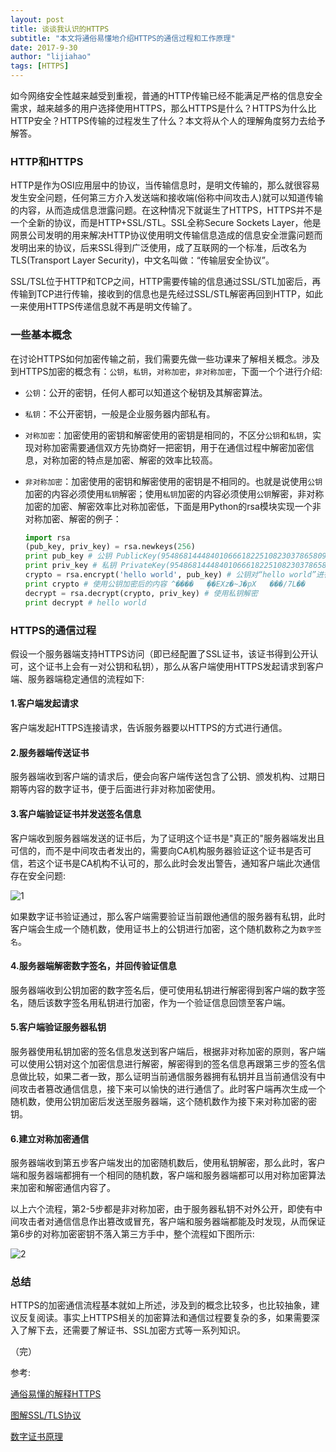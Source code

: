 ```yaml
---
layout: post
title: 谈谈我认识的HTTPS
subtitle: "本文将通俗易懂地介绍HTTPS的通信过程和工作原理"
date: 2017-9-30
author: "lijiahao"
tags: [HTTPS]
---
```


如今网络安全性越来越受到重视，普通的HTTP传输已经不能满足严格的信息安全需求，越来越多的用户选择使用HTTPS，那么HTTPS是什么？HTTPS为什么比HTTP安全？HTTPS传输的过程发生了什么？本文将从个人的理解角度努力去给予解答。

<h3>HTTP和HTTPS</h3>

HTTP是作为OSI应用层中的协议，当传输信息时，是明文传输的，那么就很容易发生安全问题，任何第三方介入发送端和接收端(俗称中间攻击人)就可以知道传输的内容，从而造成信息泄露问题。在这种情况下就诞生了HTTPS，HTTPS并不是一个全新的协议，而是HTTP+SSL/STL。SSL全称Secure Sockets Layer，他是网景公司发明的用来解决HTTP协议使用明文传输信息造成的信息安全泄露问题而发明出来的协议，后来SSL得到广泛使用，成了互联网的一个标准，后改名为TLS(Transport Layer Security)，中文名叫做：“传输层安全协议”。

SSL/TSL位于HTTP和TCP之间，HTTP需要传输的信息通过SSL/STL加密后，再传输到TCP进行传输，接收到的信息也是先经过SSL/STL解密再回到HTTP，如此一来使用HTTPS传递信息就不再是明文传输了。

<h3>一些基本概念</h3>

在讨论HTTPS如何加密传输之前，我们需要先做一些功课来了解相关概念。涉及到HTTPS加密的概念有：`公钥`，`私钥`，`对称加密`，`非对称加密`，下面一个个进行介绍:

- `公钥`：公开的密钥，任何人都可以知道这个秘钥及其解密算法。

- `私钥`：不公开密钥，一般是企业服务器内部私有。

- `对称加密`：加密使用的密钥和解密使用的密钥是相同的，不区分`公钥`和`私钥`，实现对称加密需要通信双方先协商好一把密钥，用于在通信过程中解密加密信息，对称加密的特点是加密、解密的效率比较高。

- `非对称加密`：加密使用的密钥和解密使用的密钥是不相同的。也就是说使用`公钥`加密的内容必须使用`私钥`解密；使用`私钥`加密的内容必须使用`公钥`解密，非对称加密的加密、解密效率比对称加密低，下面是用Python的rsa模块实现一个非对称加密、解密的例子：

  ```python
  import rsa
  (pub_key, priv_key) = rsa.newkeys(256)
  print pub_key # 公钥 PublicKey(95486814448401066618225108230378658095818087913775724964-908995323017037455049, 65537)
  print priv_key # 私钥 PrivateKey(95486814448401066618225108230378658095818087913775724964-908995323017037455049, 65537, 74777145397794954637032015955990110399713179956878421347933123063061797903213, 81554253653315495438198948774508679231171, 1170837941259476644908380749633106819)
  crypto = rsa.encrypt('hello world', pub_key) # 公钥对“hello world”进行加密
  print crypto # 使用公钥加密后的内容 ^���� 	ܹ��EXz�~J�pX   ���/7L��
  decrypt = rsa.decrypt(crypto, priv_key) # 使用私钥解密
  print decrypt # hello world
  ```

<h3>HTTPS的通信过程</h3>

假设一个服务器端支持HTTPS访问（即已经配置了SSL证书，该证书得到公开认可，这个证书上会有一对公钥和私钥），那么从客户端使用HTTPS发起请求到客户端、服务器端稳定通信的流程如下:

<h4>1.客户端发起请求</h4>

客户端发起HTTPS连接请求，告诉服务器要以HTTPS的方式进行通信。

<h4>2.服务器端传送证书</h4>

服务器端收到客户端的请求后，便会向客户端传送包含了公钥、颁发机构、过期日期等内容的数字证书，便于后面进行非对称加密使用。

<h4>3.客户端验证证书并发送签名信息</h4>

客户端收到服务器端发送的证书后，为了证明这个证书是"真正的"服务器端发出且可信的，而不是中间攻击者发出的，需要向CA机构服务器验证这个证书是否可信，若这个证书是CA机构不认可的，那么此时会发出警告，通知客户端此次通信存在安全问题:

![1](https://s1.ax2x.com/2017/09/30/9FsE6.jpg)

如果数字证书验证通过，那么客户端需要验证当前跟他通信的服务器有私钥，此时客户端会生成一个随机数，使用证书上的公钥进行加密，这个随机数称之为`数字签名`。

<h4>4.服务器端解密数字签名，并回传验证信息</h4>

服务器端收到公钥加密的数字签名后，便可使用私钥进行解密得到客户端的数字签名，随后该数字签名用私钥进行加密，作为一个验证信息回馈至客户端。

<h4>5.客户端验证服务器私钥</h4>

服务器使用私钥加密的签名信息发送到客户端后，根据非对称加密的原则，客户端可以使用公钥对这个加密信息进行解密，解密得到的签名信息再跟第三步的签名信息做比较，如果二者一致，那么证明当前通信服务器拥有私钥并且当前通信没有中间攻击者篡改通信信息，接下来可以愉快的进行通信了。此时客户端再次生成一个随机数，使用公钥加密后发送至服务器端，这个随机数作为接下来对称加密的密钥。

<h4>6.建立对称加密通信</h4>

服务器端收到第五步客户端发出的加密随机数后，使用私钥解密，那么此时，客户端和服务器端都拥有一个相同的随机数，客户端和服务器端都可以用对称加密算法来加密和解密通信内容了。

以上六个流程，第2-5步都是非对称加密，由于服务器私钥不对外公开，即使有中间攻击者对通信信息作出篡改或冒充，客户端和服务器端都能及时发现，从而保证第6步的对称加密密钥不落入第三方手中，整个流程如下图所示:

![2](https://s1.ax2x.com/2017/09/30/9FCGa.jpg)

<h3>总结</h3>

HTTPS的加密通信流程基本就如上所述，涉及到的概念比较多，也比较抽象，建议反复阅读。事实上HTTPS相关的加密算法和通信过程要复杂的多，如果需要深入了解下去，还需要了解证书、SSL加密方式等一系列知识。

（完）

参考:

[通俗易懂的解释HTTPS](https://www.zybuluo.com/mikumikulch/note/255232)

[图解SSL/TLS协议](http://www.ruanyifeng.com/blog/2014/09/illustration-ssl.html)

[数字证书原理](http://www.cnblogs.com/JeffreySun/archive/2010/06/24/1627247.html)

